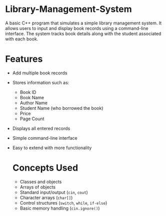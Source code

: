 # Library-Management-System
A basic C++ program that simulates a simple library management system. It allows users to input and display book records using a command-line interface. The system tracks book details along with the student associated with each book.

# Features
- Add multiple book records
- Stores information such as:
  - Book ID
  - Book Name
  - Author Name
  - Student Name (who borrowed the book)
  - Price
  - Page Count
- Displays all entered records
- Simple command-line interface
- Easy to extend with more functionality

  # Concepts Used
  - Classes and objects
  - Arrays of objects
  - Standard input/output (`cin`, `cout`)
  - Character arrays (`char[]`)
  - Control structures (`switch`, `while`, `if-else`)
  - Basic memory handling (`cin.ignore()`)

